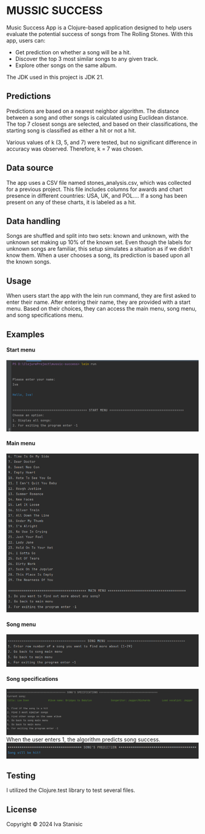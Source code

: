 # MUSSIC SUCCESS
Music Success App is a Clojure-based application designed to help users evaluate the potential success of songs from The Rolling Stones. With this app, users can:
- Get prediction on whether a song will be a hit.
- Discover the top 3 most similar songs to any given track.
- Explore other songs on the same album.

The JDK used in this project is JDK 21.
  
## Predictions
Predictions are based on a nearest neighbor algorithm. The distance between a song and other songs is calculated using Euclidean distance. The top 7 closest songs are selected, and based on their classifications, the starting song is classified as either a hit or not a hit.

Various values of k (3, 5, and 7) were tested, but no significant difference in accuracy was observed. Therefore, k = 7 was chosen.

## Data source
The app uses a CSV file named stones_analysis.csv, which was collected for a previous project. This file includes columns for awards and chart presence in different countries: USA, UK, and POL.... 
If a song has been present on any of these charts, it is labeled as a hit.

## Data handling
Songs are shuffled and split into two sets: known and unknown, with the unknown set making up 10% of the known set. Even though the labels for unknown songs are familiar, this setup simulates a situation as if we didn't know them. When a user chooses a song, its prediction is based upon all the known songs.

## Usage
When users start the app with the lein run command, they are first asked to enter their name. After entering their name, they are provided with a start menu. Based on their choices, they can access the main menu, song menu, and song specifications menu.

## Examples
#### Start menu
![start-menu](img/start_menu.png)

#### Main menu
![main-menu](img/main_menu.png)

#### Song menu
![song-menu](img/song_menu.png)

#### Song specifications
![song-spec](img/song_spec.png)
When the user enters 1, the algorithm predicts song success.
![song-pred](img/song_pred.png)

## Testing
I utilized the Clojure.test library to test several files.

## License

Copyright © 2024 Iva Stanisic
